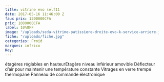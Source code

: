```yaml
---
title: vitrine evo self11
date: 2017-05-16 11:46:00 Z
faux prix: 1200000CFA
prix: 1000000CFA
label: 10%OFF
image: "/uploads/seda-vitrine-patissiere-droite-evo-k-service-arriere.jpg"
fiche: "/uploads/fiche.jpg"
categories: Froid
marques: infrico
Key: 
---
```


étagères réglables en hauteurEtagère niveau inférieur amovible
Déflecteur d’air pour maintenir une température constante
Vitrages en verre trempé thermopane Panneau de commande électronique
